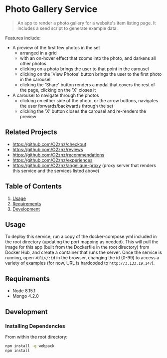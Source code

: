 # Photo Gallery Service

> An app to render a photo gallery for a website's item listing page. It includes a seed script to generate example data.

Features include:
  - A preview of the first few photos in the set
    - arranged in a grid
    - with an on-hover effect that zooms into the photo, and darkens all other photos
    - clicking on a photo brings the user to that point in the carousel
    - clicking on the 'View Photos' button brings the user to the first photo in the carousel
    - clicking the 'Share' button renders a modal that covers the rest of the page, clicking on the 'X' closes it
  - A carousel to navigate through the photos
    - clicking on either side of the photo, or the arrow buttons, navigates the user forwards/backwards through the set
    - clicking the 'X' button closes the carousel and re-renders the preview

## Related Projects

  - https://github.com/O2znz/checkout
  - https://github.com/O2znz/reviews
  - https://github.com/O2znz/recommendations
  - https://github.com/O2znz/experiences
  - https://github.com/O2znz/angelique-proxy (proxy server that renders this service and the services listed above)

## Table of Contents

1. [Usage](#Usage)
1. [Requirements](#requirements)
1. [Development](#development)

## Usage

To deploy this service, run a copy of the docker-compose.yml included in the root directory (updating the port mapping as needed). This will pull the image for this app (built from the Dockerfile in the root directory) from Docker Hub, and create a container that runs the server. Once the service is running, open `<URL>/:id` in the browser, changing the id (0-99) to access a variety of examples (for now, URL is hardcoded to `http://3.133.19.147`).

## Requirements

- Node 8.15.1
- Mongo 4.2.0

## Development

### Installing Dependencies

From within the root directory:

```sh
npm install -g webpack
npm install
```

